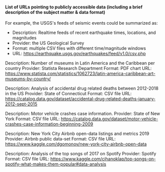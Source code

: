 #### List of URLs pointing to publicly accessible data (including a brief description of the subject matter & data format)

For example, the USGS's feeds of seismic events could be summarized as:

- Description: Realtime feeds of recent earthquake times, locations, and magnitudes
- Provider: the US Geological Survey
- Format: multiple CSV files with different time/magnitude windows
- URL: https://earthquake.usgs.gov/earthquakes/feed/v1.0/csv.php

Description: Number of museums in Latin America and the Caribbean per country
Provider: Statista Research Department
Format: PDF chart
URL: https://www.statista.com/statistics/1062723/latin-america-caribbean-art-museums-by-country/

Description: Analysis of accidental drug related deaths between 2012-2018 in the US
Provider: State of Connecticut
Format: CSV file
URL: https://catalog.data.gov/dataset/accidental-drug-related-deaths-january-2012-sept-2015

Description: Motor vehicle crashes case information.
Provider: State of New York
Format: CSV file
URL: https://catalog.data.gov/dataset/motor-vehicle-crashes-case-information-beginning-2009

Description: New York City Airbnb open-data listings and metrics 2019
Provider: Airbnb public data-set
Format: CSV file
URL: https://www.kaggle.com/dgomonov/new-york-city-airbnb-open-data

Description: Analysis of the top songs of 2017 on Spotify
Provider: Spotify
Format: CSV file
URL: https://www.kaggle.com/cihanoklap/top-songs-on-spotify-what-makes-them-popular#data-analysis
